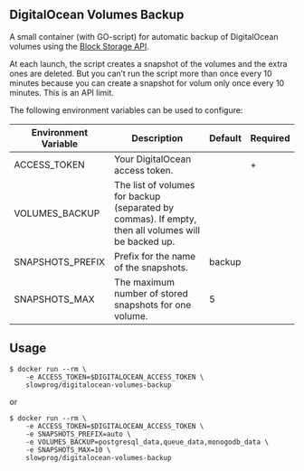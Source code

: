 ## DigitalOcean Volumes Backup

A small container (with GO-script) for automatic backup of DigitalOcean volumes using the [Block Storage API](https://developers.digitalocean.com/documentation/v2/#block-storage).

At each launch, the script creates a snapshot of the volumes and the extra ones are deleted. But you can’t run the script more than once every 10 minutes because you can create a snapshot for volum only once every 10 minutes. This is an API limit.

The following environment variables can be used to configure:

Environment Variable | Description | Default | Required
---|---|---|---
ACCESS_TOKEN | Your DigitalOcean access token. | | +
VOLUMES_BACKUP | The list of volumes for backup (separated by commas). If empty, then all volumes will be backed up. |  |
SNAPSHOTS_PREFIX | Prefix for the name of the snapshots. | backup |
SNAPSHOTS_MAX | The maximum number of stored snapshots for one volume. | 5 |

## Usage

```shell
$ docker run --rm \
    -e ACCESS_TOKEN=$DIGITALOCEAN_ACCESS_TOKEN \
    slowprog/digitalocean-volumes-backup
```

or

```shell
$ docker run --rm \
    -e ACCESS_TOKEN=$DIGITALOCEAN_ACCESS_TOKEN \
    -e SNAPSHOTS_PREFIX=auto \
    -e VOLUMES_BACKUP=postgresql_data,queue_data,monogodb_data \
    -e SNAPSHOTS_MAX=10 \
    slowprog/digitalocean-volumes-backup
```